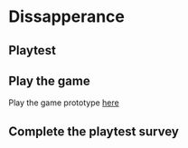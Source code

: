 # Dissapperance 
## Playtest

## Play the game
Play the game prototype [here](../prototype/Dissaperance.html)

## Complete the playtest survey

